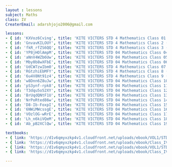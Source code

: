 ```yaml
--- 
layout : lessons 
subject: Maths
class: IV
CreaterEmail: adarshjojo2006@gmail.com

lessons: 
- { id: 'KXVoz6Cving', title: 'KITE VICTERS STD 4 Mathematics Class 01 (First Bell-ഫസ്റ്റ് ബെല്‍)' }
- { id: 'GnvavKILOUY', title: 'KITE VICTERS STD 4 Mathematics Class 2 (First Bell-ഫസ്റ്റ് ബെല്‍)' }
- { id: 'fkR_rfZS6QQ', title: 'KITE VICTERS STD 4 Mathematics Class 3 (First Bell-ഫസ്റ്റ് ബെല്‍)' }
- { id: 'YP8jHOlAmpM', title: 'KITE VICTERS STD 04 Mathematics Class 04 (First Bell-ഫസ്റ്റ് ബെല്‍)' }
- { id: 'aNnV4WZb6Uw', title: 'KITE VICTERS STD 04 Mathematics Class 05 (First Bell-ഫസ്റ്റ് ബെല്‍)' }
- { id: 'Mby0b8wXFbE', title: 'KITE VICTERS STD 04 Mathematics Class 06 (First Bell-ഫസ്റ്റ് ബെല്‍)' }
- { id: 'UdCW7zwIbm0', title: 'KITE VICTERS STD 4 Mathematics Class 07 (First Bell-ഫസ്റ്റ് ബെല്‍)' }
- { id: 'RGtzhiEbMFY', title: 'KITE VICTERS STD 4 Mathematics Class 8 (First Bell-ഫസ്റ്റ് ബെല്‍)' }
- { id: '6u4V8Nt91z4', title: 'KITE VICTERS STD 4 Mathematics Class 9 (First Bell-ഫസ്റ്റ് ബെല്‍)' }
- { id: 'w8Dnn6Z8uJw', title: 'KITE VICTERS STD 04 Mathematics Class 10 (First Bell-ഫസ്റ്റ് ബെല്‍)' }
- { id: 'pS3ynf-rpk8', title: 'KITE VICTERS STD 04 Mathematics Class 11 (First Bell-ഫസ്റ്റ് ബെല്‍)' }
- { id: 'T3dqu5o52XY', title: 'KITE VICTERS STD 04 Mathematics Class 12 (First Bell-ഫസ്റ്റ് ബെല്‍)' }
- { id: 'BrUqdQNtF1U', title: 'KITE VICTERS STD 04 Mathematics Class 13 (First Bell-ഫസ്റ്റ് ബെല്‍)' }
- { id: 'NrPoRted86w', title: 'KITE VICTERS STD 04 Mathematics Class 14 (First Bell-ഫസ്റ്റ് ബെല്‍)' }
- { id: 'D8-Ib-FoxpI', title: 'KITE VICTERS STD 04 Mathematics Class 15 (First Bell-ഫസ്റ്റ് ബെല്‍)' }
- { id: '6NWiMWcssgE', title: 'KITE VICTERS STD 04 Mathematics Class 16 (First Bell-ഫസ്റ്റ് ബെല്‍)' }
- { id: 'VOzlOG-wRrE', title: 'KITE VICTERS STD 04 Mathematics Class 17 (First Bell-ഫസ്റ്റ് ബെല്‍)' }
- { id: 'Lh_n6kiVQeM', title: 'KITE VICTERS STD 04 Mathematics Class 18 (First Bell-ഫസ്റ്റ് ബെല്‍)' }
- { id: 'Ab_pB2XClQw', title: 'KITE VICTERS STD 04 Mathematics Class 19 (First Bell-ഫസ്റ്റ് ബെല്‍)' }

textbooks:
- { link: 'https://d1v6qmyxzkp4v1.cloudfront.net/uploads/ebook/VOL1/STD4/MathsEnglish/MathsEnglish.pdf', title: 'Mathematics Part -1' , medium: 'English' }
- { link: 'https://d1v6qmyxzkp4v1.cloudfront.net/uploads/ebook/Class_IV/Maths_Eng_Vol_II/1-88.pdf', title: 'Mathematics Part -2' , medium: 'English' }
- { link: 'https://d1v6qmyxzkp4v1.cloudfront.net/uploads/ebook/VOL1/STD4/MathsMalayalam/MathsMalayalam.pdf', title: 'Mathematics Part -1' , medium: 'Malayalam' }
- { link: 'https://d1v6qmyxzkp4v1.cloudfront.net/uploads/ebook/Class_IV/Maths_Vol_II/1-88.pdf', title: 'Mathematics Part -2' , medium: 'Malayalam' }

--- 
```

